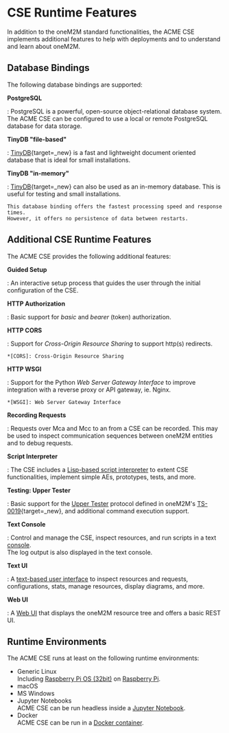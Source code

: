# CSE Runtime Features

In addition to the oneM2M standard functionalities, 
the ACME CSE implements additional features to help with deployments and to
understand and learn about oneM2M.


## Database Bindings

The following database bindings are supported:

**PostgreSQL**

:	PostgreSQL is a powerful, open-source object-relational database system. 
	The ACME CSE can be configured to use a local or remote PostgreSQL database for data storage.


**TinyDB "file-based"**

:	[TinyDB](https://github.com/msiemens/tinydb){target=_new} is a fast and lightweight 
	document oriented database that is ideal for small installations.


**TinyDB "in-memory"**

:	[TinyDB](https://github.com/msiemens/tinydb){target=_new} can also be used as an in-memory database. 
	This is useful for testing and small installations.

	This database binding offers the fastest processing speed and response times.
	However, it offers no persistence of data between restarts.


## Additional CSE Runtime Features

The ACME CSE provides the following additional features:


**Guided Setup**

:	An interactive setup process that guides the user through the initial configuration of the CSE.


**HTTP Authorization**

:	Basic support for *basic* and *bearer* (token) authorization.


**HTTP CORS**

:	Support for *Cross-Origin Resource Sharing* to support http(s) redirects.

	*[CORS]: Cross-Origin Resource Sharing


**HTTP WSGI**

:	Support for the Python *Web Server Gateway Interface* to improve integration with a reverse proxy or API gateway, ie. Nginx.

	*[WSGI]: Web Server Gateway Interface


**Recording Requests**

:	Requests over Mca and Mcc to an from a CSE can be recorded. This may be used to inspect
	communication sequences between oneM2M entities and to debug requests.


**Script Interpreter**

:	The CSE includes a [Lisp-based script interpreter](../development/ACMEScript.md) to extent CSE functionalities, 
	implement simple AEs, prototypes, tests, and more.


**Testing: Upper Tester**

:	Basic support for the [Upper Tester](../setup/Operation-uppertester.md) protocol defined in oneM2M's [TS-0019](https://specifications.onem2m.org/ts-0019){target=_new},
	and additional command execution support.


**Text Console**

:	Control and manage the CSE, inspect resources, and run scripts in a text [console](../setup/Console.md).  
	The log output is also displayed in the text console.


**Text UI**

:	A [text-based user interface](../setup/TextUI.md) to inspect resources and requests, configurations, 
	stats, manage resources, display diagrams, and more.


**Web UI**

:	A [Web UI](../setup/WebUI.md) that displays the oneM2M resource tree and offers a basic REST UI.


## Runtime Environments

The ACME CSE runs at least on the following runtime environments:

- Generic Linux  
	Including [Raspberry Pi OS (32bit)](../howtos/RaspberryPi.md) on [Raspberry Pi](../howtos/RaspberryPi.md).
- macOS
- MS Windows
- Jupyter Notebooks  
	ACME CSE can be run headless inside a [Jupyter Notebook](../development/Embedding_ACME.md#jupyter-notebooks).
- Docker  
	ACME CSE can be run in a [Docker container](../howtos/Docker.md).

